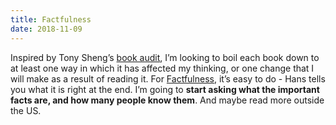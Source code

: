 ```yaml
---
title: Factfulness
date: 2018-11-09
---
```


Inspired by Tony Sheng’s [book audit](https://web.archive.org/web/20160912200232/http://www.tonysheng.com:80/blog/my-annual-book-audit-52-books-and-the-52-ways-they-changed-me-this-year/), I’m looking to boil each book down to at least one way in which it has affected my thinking, or one change that I will make as a result of reading it. For [Factfulness](https://www.goodreads.com/book/show/34890015-factfulness), it’s easy to do - Hans tells you what it is right at the end. I’m going to **start asking what the important facts are, and how many people know them**. And maybe read more outside the US.
